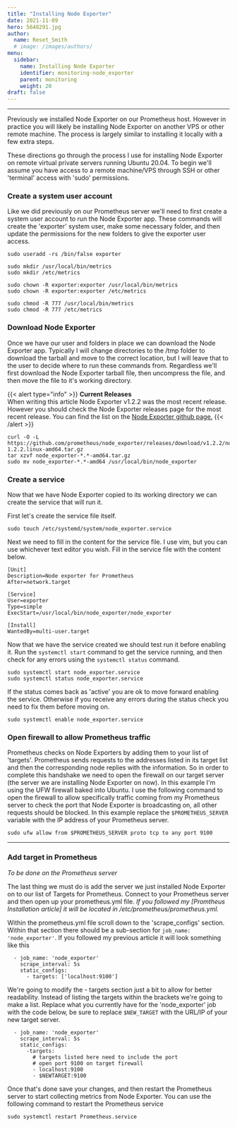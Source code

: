 ```yaml
---
title: "Installing Node Exporter"
date: 2021-11-09
hero: 5648291.jpg
author:
  name: Reset_Smith
  # image: /images/authors/
menu:
  sidebar:
    name: Installing Node Exporter
    identifier: monitoring-node_exporter
    parent: monitoring
    weight: 20
draft: false
---
```

---

Previously we installed Node Exporter on our Prometheus host. However in practice you will likely be installing Node Exporter on another VPS or other remote machine. The process is largely similar to installing it locally with a few extra steps.

These directions go through the process I use for installing Node Exporter on remote virtual private servers running Ubuntu 20.04. To begin we'll assume you have access to a remote machine/VPS through SSH or other 'terminal' access with 'sudo' permissions.

### Create a system user account

Like we did previously on our Prometheus server we'll need to first create a system user account to run the Node Exporter app. These commands will create the 'exporter' system user, make some necessary folder, and then update the permissions for the new folders to give the exporter user access.
```
sudo useradd -rs /bin/false exporter

sudo mkdir /usr/local/bin/metrics
sudo mkdir /etc/metrics

sudo chown -R exporter:exporter /usr/local/bin/metrics
sudo chown -R exporter:exporter /etc/metrics

sudo chmod -R 777 /usr/local/bin/metrics
sudo chmod -R 777 /etc/metrics

```

### Download Node Exporter

Once we have our user and folders in place we can download the Node Exporter app. Typically I will change directories to the /tmp folder to download the tarball and move to the correct location, but I will leave that to the user to decide where to run these commands from. Regardless we'll first download the Node Exporter tarball file, then uncompress the file, and then move the file to it's working directory.

{{< alert type="info" >}}
**Current Releases**\
When writing this article Node Exporter v1.2.2 was the most recent release. However you should check the Node Exporter releases page for the most recent release. You can find the list on the [Node Exporter github page.](https://github.com/prometheus/node_exporter/releases)
{{< /alert >}}

```
curl -O -L https://github.com/prometheus/node_exporter/releases/download/v1.2.2/node_exporter-1.2.2.linux-amd64.tar.gz
tar xzvf node_exporter-*.*-amd64.tar.gz
sudo mv node_exporter-*.*-amd64 /usr/local/bin/node_exporter
```

### Create a service

Now that we have Node Exporter copied to its working directory we can create the service that will run it.

First let's create the service file itself.

```
sudo touch /etc/systemd/system/node_exporter.service
```

Next we need to fill in the content for the service file. I use vim, but you can use whichever text editor you wish. Fill in the service file with the content below.
```
[Unit]
Description=Node exporter for Prometheus
After=network.target

[Service]
User=exporter
Type=simple
ExecStart=/usr/local/bin/node_exporter/node_exporter

[Install]
WantedBy=multi-user.target
```

Now that we have the service created we should test run it before enabling it. Run the `systemctl start` command to get the service running, and then check for any errors using the `systemctl status` command.
```
sudo systemctl start node_exporter.service
sudo systemctl status node_exporter.service
```

If the status comes back as 'active' you are ok to move forward enabling the service. Otherwise if you receive any errors during the status check you need to fix them before moving on.
```
sudo systemctl enable node_exporter.service
```

### Open firewall to allow Prometheus traffic

Prometheus checks on Node Exporters by adding them to your list of 'targets'. Prometheus sends requests to the addresses listed in its target list and then the corresponding node replies with the information. So in order to complete this handshake we need to open the firewall on our target server (the server we are installing Node Exporter on now). In this example I'm using the UFW firewall baked into Ubuntu. I use the following command to open the firewall to allow specifically traffic coming from my Prometheus server to check the port that Node Exporter is broadcasting on, all other requests should be blocked. In this example replace the `$PROMETHEUS_SERVER` variable with the IP address of your Prometheus server.
```
sudo ufw allow from $PROMETHEUS_SERVER proto tcp to any port 9100
```

---

### Add target in Prometheus

*To be done on the Prometheus server*

The last thing we must do is add the server we just installed Node Exporter on to our list of Targets for Prometheus. Connect to your Prometheus server and then open up your prometheus.yml file. *If you followed my [Promtheus Installation article] it will be located in /etc/prometheus/prometheus.yml.*

Within the prometheus.yml file scroll down to the 'scrape_configs' section. Within that section there should be a sub-section for `job_name: 'node_exporter'`. If you followed my previous article it will look something like this
```
  - job_name: 'node_exporter'
    scrape_interval: 5s
    static_configs:
      - targets: ['localhost:9100']
```

We're going to modify the - targets section just a bit to allow for better readability. Instead of listing the targets within the brackets we're going to make a list. Replace what you currently have for the 'node_exporter' job with the code below, be sure to replace `$NEW_TARGET` with the URL/IP of your new target server.
```
  - job_name: 'node_exporter'
    scrape_interval: 5s
    static_configs:
      -targets:
        # targets listed here need to include the port
        # open port 9100 on target firewall
        - localhost:9100
        - $NEWTARGET:9100
```

Once that's done save your changes, and then restart the Prometheus server to start collecting metrics from Node Exporter. You can use the following command to restart the Prometheus service
```
sudo systemctl restart Prometheus.service
```
